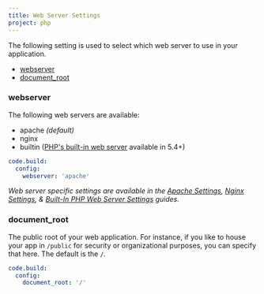 ```yaml
---
title: Web Server Settings
project: php
---
```


The following setting is used to select which web server to use in your application.

- [webserver](#webserver)
- [document_root](#document_root)

### webserver
The following web servers are available:

- apache *(default)*
- nginx
- builtin ([PHP's built-in web server](http://php.net/manual/en/features.commandline.webserver.php) available in 5.4+)

```yaml
code.build:
  config:
    webserver: 'apache'
```

*Web server specific settings are available in the [Apache Settings](apache/), [Nginx Settings](nginx/), & [Built-In PHP Web Server Settings](#builtin/) guides.*

### document_root
The public root of your web application. For instance, if you like to house your app in `/public` for security or organizational purposes, you can specify that here. The default is the `/`.

```yaml
code.build:
  config:
    document_root: '/'
```
